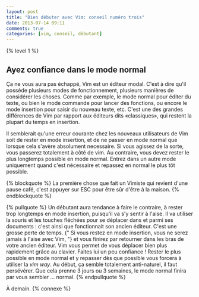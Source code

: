 ```yaml
---
layout: post
title: "Bien débuter avec Vim: conseil numéro trois"
date: 2013-07-14 09:11
comments: true
categories: [vim, conseil, débutant]
---
```

{% level 1 %}

Ayez confiance dans le mode normal
----------------------------------
Ça ne vous aura pas échappé, Vim est un éditeur modal.  C'est à dire qu'il
possède plusieurs modes de fonctionnement, plusieurs manières de considérer les
choses.  Comme par exemple, le mode normal pour éditer du texte, ou bien le mode
commande pour lancer des fonctions, ou encore le mode insertion pour saisir du
nouveau texte, etc.  C'est une des grandes différences de Vim par rapport aux
éditeurs dits «classiques», qui restent la plupart du temps en insertion.

<!-- more -->

Il semblerait qu'une erreur courante chez les nouveaux utilisateurs de Vim soit
de rester en mode insertion, et de ne passer en mode normal que lorsque cela
s'avère absolument necessaire.  Si vous agissez de la sorte, vous passerez
totalement à côté de vim. Au contraire, vous devez rester le plus longtemps
possible en mode normal. Entrez dans un autre mode uniquement quand c'est
nécessaire et repassez en normal le plus tôt possible.

{% blockquote %}
La première chose que fait un Vimiste qui revient d'une pause café, c'est
appuyer sur ESC pour être sûr d'être à la maison.
{% endblockquote %}

{% pullquote %}
Un débutant aura tendance à faire le contraire, à rester trop
longtemps en mode insertion, puisqu'il va s'y sentir à l'aise. Il va utiliser la
souris et les touches fléchées pour se déplacer dans et parmi ses documents :
c'est ainsi que fonctionnait son ancien éditeur. C'est une grosse perte
de temps. {" Si vous restez en mode insertion, vous ne serez jamais à l'aise avec
Vim, "} et vous finirez par retourner dans les bras de votre ancien éditeur.  Vim
vous permet de vous déplacer bien plus rapidement grâce au clavier.
Faites lui un peu confiance ! Rester le
plus possible en mode normal et y repasser dès que possible vous forcera à
utiliser la *vim way*. Au début, ça semble totalement anti-naturel, il
faut persévérer. Que cela prenne 3 jours ou 3 semaines, le mode normal finira
par vous sembler … normal.
{% endpullquote %}

À demain.
{% connexe %}
